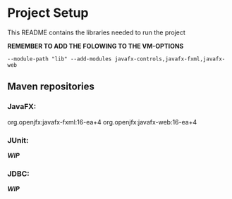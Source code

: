 # Project Setup
This README contains the libraries needed to run the project 

**REMEMBER TO ADD THE FOLOWING TO THE VM-OPTIONS**

`--module-path "lib" --add-modules javafx-controls,javafx-fxml,javafx-web`

## Maven repositories
### JavaFX:
org.openjfx:javafx-fxml:16-ea+4
org.openjfx:javafx-web:16-ea+4
### JUnit:
***WIP***
### JDBC:
***WIP***
